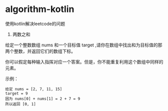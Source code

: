 # algorithm-kotlin
使用kotlin解决leetcode的问题

1. 两数之和

给定一个整数数组 nums 和一个目标值 target ,请你在数组中找出和为目标值的那两个整数，并返回它们的数组下标。

你可以假定每种输入指挥对应一个答案。但是，你不能重复利用这个数组中同样的元素。

示例：
```
给定 nums = [2, 7, 11, 15]
target = 9
因为 nums[0] + nums[1] = 2 + 7 = 9
所以返回 [0, 1]
```
